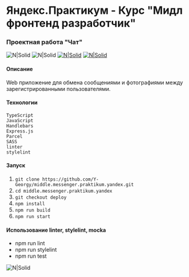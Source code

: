 # Яндекс.Практикум - Курс "Мидл фронтенд разработчик"

### Проектная работа "Чат"

![N|Solid](https://img.shields.io/badge/-Приложение%20в%20разработке-red)
![N|Solid](https://img.shields.io/badge/-Георгий%20Ядрихинский-blue)
[![N|Solid](https://img.shields.io/badge/-Посмотреть%20макет%20Figma-green)](https://www.figma.com/file/jF5fFFzgGOxQeB4CmKWTiE/Chat_external_link)
[![N|Solid](https://img.shields.io/badge/-Посмотреть%20сайт%20на%20Netlify-orange)](https://project-chat.netlify.app/)

#### Описание

Web приложение для обмена сообщениями и фотографиями между зарегистрированными пользователями.

#### Технологии

```
TypeScript
JavaScript
Handlebars
Express.js
Parcel
SASS
linter
stylelint
```

#### Запуск

1. `git clone https://github.com/Y-Georgy/middle.messenger.praktikum.yandex.git`
2. `cd middle.messenger.praktikum.yandex`
3. `git checkout deploy`
4. `npm install`
5. `npm run build`
6. `npm run start`

#### Использование linter, stylelint, mocka
- npm run lint
- npm run stylelint
- npm run test

![N|Solid](https://img.shields.io/badge/-©%202022-red)
